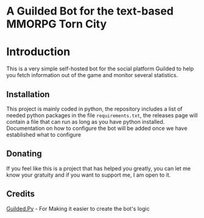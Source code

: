 # A Guilded Bot for the text-based MMORPG Torn City

# Introduction
This is a very simple self-hosted bot for the social platform Guilded to help you fetch information out of the game and monitor several statistics.
## Installation
This project is mainly coded in python, the repository includes a list of needed python packages in the file `requirements.txt`, the releases page will contain a file that can run as long as you have python installed. Documentation on how to configure the bot will be added once we have established what to configure
## Donating
If you feel like this is a project that has helped you greatly, you can let me know your gratuity and if you want to support me, I am open to it.
## Credits
[Guilded.Py](https://pypi.org/project/guilded.py/) - For Making it easier to create the bot's logic
